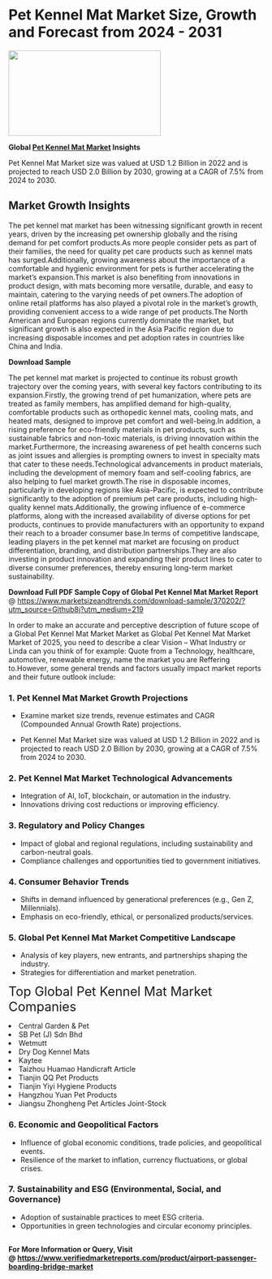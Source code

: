 <H1>Pet Kennel Mat Market Size, Growth and Forecast from 2024 - 2031</H1><img class="aligncenter size-medium wp-image-584254" src="https://thirdeyenews.in/wp-content/uploads/2024/09/Global-Market-Research-300x168.jpeg" alt="" width="300" height="168" /><p><strong>Global&nbsp;<a href="https://www.marketsizeandtrends.com/download-sample/370202/?utm_source=Github8j?utm_medium=219">Pet Kennel Mat Market</a> Insights</strong></p><p>Pet Kennel Mat Market size was valued at USD 1.2 Billion in 2022 and is projected to reach USD 2.0 Billion by 2030, growing at a CAGR of 7.5% from 2024 to 2030.</p><p><h2>Market Growth Insights</h2> <p>The pet kennel mat market has been witnessing significant growth in recent years, driven by the increasing pet ownership globally and the rising demand for pet comfort products.As more people consider pets as part of their families, the need for quality pet care products such as kennel mats has surged.Additionally, growing awareness about the importance of a comfortable and hygienic environment for pets is further accelerating the market’s expansion.This market is also benefiting from innovations in product design, with mats becoming more versatile, durable, and easy to maintain, catering to the varying needs of pet owners.The adoption of online retail platforms has also played a pivotal role in the market’s growth, providing convenient access to a wide range of pet products.The North American and European regions currently dominate the market, but significant growth is also expected in the Asia Pacific region due to increasing disposable incomes and pet adoption rates in countries like China and India.</p> <p><strong>Download Sample</strong></p> <p>The pet kennel mat market is projected to continue its robust growth trajectory over the coming years, with several key factors contributing to its expansion.Firstly, the growing trend of pet humanization, where pets are treated as family members, has amplified demand for high-quality, comfortable products such as orthopedic kennel mats, cooling mats, and heated mats, designed to improve pet comfort and well-being.In addition, a rising preference for eco-friendly materials in pet products, such as sustainable fabrics and non-toxic materials, is driving innovation within the market.Furthermore, the increasing awareness of pet health concerns such as joint issues and allergies is prompting owners to invest in specialty mats that cater to these needs.Technological advancements in product materials, including the development of memory foam and self-cooling fabrics, are also helping to fuel market growth.The rise in disposable incomes, particularly in developing regions like Asia-Pacific, is expected to contribute significantly to the adoption of premium pet care products, including high-quality kennel mats.Additionally, the growing influence of e-commerce platforms, along with the increased availability of diverse options for pet products, continues to provide manufacturers with an opportunity to expand their reach to a broader consumer base.In terms of competitive landscape, leading players in the pet kennel mat market are focusing on product differentiation, branding, and distribution partnerships.They are also investing in product innovation and expanding their product lines to cater to diverse consumer preferences, thereby ensuring long-term market sustainability.<p><span class=""><strong>Download Full PDF Sample Copy of Global Pet Kennel Mat Market Report</strong> @ <a href="https://www.marketsizeandtrends.com/download-sample/370202/?utm_source=Github8j?utm_medium=219" target="_blank">https://www.marketsizeandtrends.com/download-sample/370202/?utm_source=Github8j?utm_medium=219</a></span></p><p>In order to make an accurate and perceptive description of future scope of a Global&nbsp;Pet Kennel Mat Market Market as Global&nbsp;Pet Kennel Mat Market Market of 2025, you need to describe a clear Vision &ndash; What Industry or Linda can you think of for example: Quote from a Technology, healthcare, automotive, renewable energy, name the market you are Reffering to.However, some general trends and factors usually impact market reports and their future outlook include:</p><h3>1.&nbsp;<strong>Pet Kennel Mat Market Growth Projections</strong></h3><ul><li>Examine market size trends, revenue estimates and CAGR (Compounded Annual Growth Rate) projections.</li><li><p>Pet Kennel Mat Market size was valued at USD 1.2 Billion in 2022 and is projected to reach USD 2.0 Billion by 2030, growing at a CAGR of 7.5% from 2024 to 2030.</p></li></ul><h3>2.&nbsp;<strong>Pet Kennel Mat Market Technological Advancements</strong></h3><ul><li>Integration of AI, IoT, blockchain, or automation in the industry.</li><li>Innovations driving cost reductions or improving efficiency.</li></ul><h3>3.&nbsp;<strong>Regulatory and Policy Changes</strong></h3><ul><li>Impact of global and regional regulations, including sustainability and carbon-neutral goals.</li><li>Compliance challenges and opportunities tied to government initiatives.</li></ul><h3>4.&nbsp;<strong>Consumer Behavior Trends</strong></h3><ul><li>Shifts in demand influenced by generational preferences (e.g., Gen Z, Millennials).</li><li>Emphasis on eco-friendly, ethical, or personalized products/services.</li></ul><h3>5.&nbsp;<strong>Global Pet Kennel Mat Market Competitive Landscape</strong></h3><ul><li>Analysis of key players, new entrants, and partnerships shaping the industry.</li><li>Strategies for differentiation and market penetration.</li></ul><p data-pm-slice="1 1 []"><span style="color: inherit; font-family: inherit; font-size: 25px;">Top Global Pet Kennel Mat Market Companies</span></p><div class="" data-test-id=""><p><li>Central Garden & Pet</li><li> SB Pet (J) Sdn Bhd</li><li> Wetmutt</li><li> Dry Dog Kennel Mats</li><li> Kaytee</li><li> Taizhou Huamao Handicraft Article</li><li> Tianjin QQ Pet Products</li><li> Tianjin Yiyi Hygiene Products</li><li> Hangzhou Yuan Pet Products</li><li> Jiangsu Zhongheng Pet Articles Joint-Stock</li></p></div><h3>6.&nbsp;<strong>Economic and Geopolitical Factors</strong></h3><ul><li>Influence of global economic conditions, trade policies, and geopolitical events.</li><li>Resilience of the market to inflation, currency fluctuations, or global crises.</li></ul><h3>7.&nbsp;<strong>Sustainability and ESG (Environmental, Social, and Governance)</strong></h3><ul><li>Adoption of sustainable practices to meet ESG criteria.</li><li>Opportunities in green technologies and circular economy principles.</li></ul><h2><strong style="font-size: 14px;">For More Information or Query, Visit @&nbsp;</strong><a style="background-color: #ffffff; font-size: 14px;" href="https://www.marketsizeandtrends.com/report/pet-kennel-mat-market/" target="_blank">https://www.verifiedmarketreports.com/product/airport-passenger-boarding-bridge-market</a></h2>